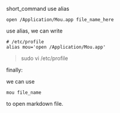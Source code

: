 short_command use alias

```
open /Application/Mou.app file_name_here
```

use alias, we can write

```
# /etc/profile
alias mou='open /Application/Mou.app'
```

> sudo vi /etc/profile



finally:

we can use 

```
mou file_name
```
to open markdown file.

